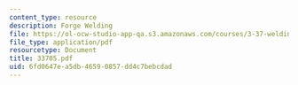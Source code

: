 ```yaml
---
content_type: resource
description: Forge Welding
file: https://ol-ocw-studio-app-qa.s3.amazonaws.com/courses/3-37-welding-and-joining-processes-fall-2002/6fd0647ea5db46590857dd4c7bebcdad_33705.pdf
file_type: application/pdf
resourcetype: Document
title: 33705.pdf
uid: 6fd0647e-a5db-4659-0857-dd4c7bebcdad
---
```

